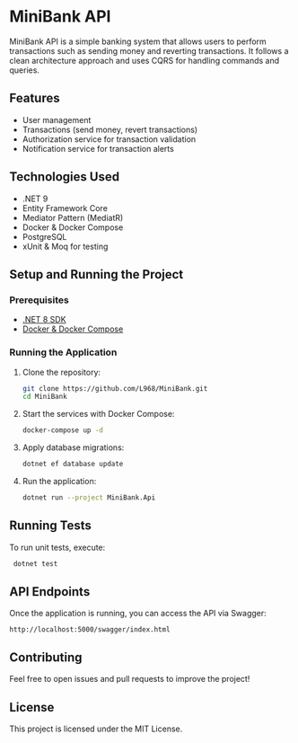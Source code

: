 # MiniBank API

MiniBank API is a simple banking system that allows users to perform transactions such as sending money and reverting transactions. It follows a clean architecture approach and uses CQRS for handling commands and queries.

## Features
- User management
- Transactions (send money, revert transactions)
- Authorization service for transaction validation
- Notification service for transaction alerts

## Technologies Used
- .NET 9
- Entity Framework Core
- Mediator Pattern (MediatR)
- Docker & Docker Compose
- PostgreSQL
- xUnit & Moq for testing

## Setup and Running the Project
### Prerequisites
- [.NET 8 SDK](https://dotnet.microsoft.com/en-us/download/dotnet/9.0)
- [Docker & Docker Compose](https://www.docker.com/get-started)

### Running the Application
1. Clone the repository:
   ```sh
   git clone https://github.com/L968/MiniBank.git
   cd MiniBank
   ```
2. Start the services with Docker Compose:
   ```sh
   docker-compose up -d
   ```
3. Apply database migrations:
   ```sh
   dotnet ef database update
   ```
4. Run the application:
   ```sh
   dotnet run --project MiniBank.Api
   ```

## Running Tests
To run unit tests, execute:
```sh
 dotnet test
```

## API Endpoints
Once the application is running, you can access the API via Swagger:
```
http://localhost:5000/swagger/index.html
```

## Contributing
Feel free to open issues and pull requests to improve the project!

## License
This project is licensed under the MIT License.
